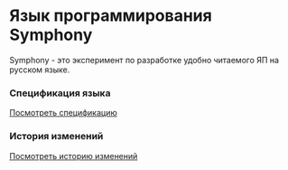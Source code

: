 # Язык программирования Symphony
Symphony - это эксперимент по разработке удобно читаемого ЯП на русском языке.

### Спецификация языка
[Посмотреть спецификацию](./SPEC.md)

### История изменений
[Посмотреть историю изменений](./CHANGELOG.md)
